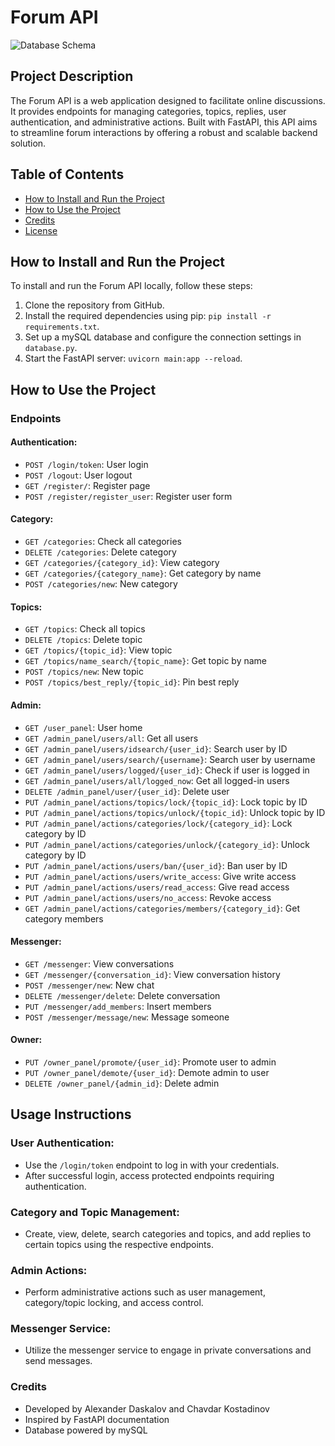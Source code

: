 # Forum API

![Database Schema](https://i.imgur.com/buNwlNU.png)

## Project Description
The Forum API is a web application designed to facilitate online discussions. It provides endpoints for managing categories, topics, replies, user authentication, and administrative actions. Built with FastAPI, this API aims to streamline forum interactions by offering a robust and scalable backend solution.

## Table of Contents
- [How to Install and Run the Project](#installation)
- [How to Use the Project](#usage)
- [Credits](#credits)
- [License](#license)

## How to Install and Run the Project
To install and run the Forum API locally, follow these steps:
1. Clone the repository from GitHub.
2. Install the required dependencies using pip: `pip install -r requirements.txt`.
3. Set up a mySQL database and configure the connection settings in `database.py`.
4. Start the FastAPI server: `uvicorn main:app --reload`.

## How to Use the Project
### Endpoints

#### Authentication:
- `POST /login/token`: User login
- `POST /logout`: User logout
- `GET /register/`: Register page
- `POST /register/register_user`: Register user form

#### Category:
- `GET /categories`: Check all categories
- `DELETE /categories`: Delete category
- `GET /categories/{category_id}`: View category
- `GET /categories/{category_name}`: Get category by name
- `POST /categories/new`: New category

#### Topics:
- `GET /topics`: Check all topics
- `DELETE /topics`: Delete topic
- `GET /topics/{topic_id}`: View topic
- `GET /topics/name_search/{topic_name}`: Get topic by name
- `POST /topics/new`: New topic
- `POST /topics/best_reply/{topic_id}`: Pin best reply

#### Admin:
- `GET /user_panel`: User home
- `GET /admin_panel/users/all`: Get all users
- `GET /admin_panel/users/idsearch/{user_id}`: Search user by ID
- `GET /admin_panel/users/search/{username}`: Search user by username
- `GET /admin_panel/users/logged/{user_id}`: Check if user is logged in
- `GET /admin_panel/users/all/logged_now`: Get all logged-in users
- `DELETE /admin_panel/user/{user_id}`: Delete user
- `PUT /admin_panel/actions/topics/lock/{topic_id}`: Lock topic by ID
- `PUT /admin_panel/actions/topics/unlock/{topic_id}`: Unlock topic by ID
- `PUT /admin_panel/actions/categories/lock/{category_id}`: Lock category by ID
- `PUT /admin_panel/actions/categories/unlock/{category_id}`: Unlock category by ID
- `PUT /admin_panel/actions/users/ban/{user_id}`: Ban user by ID
- `PUT /admin_panel/actions/users/write_access`: Give write access
- `PUT /admin_panel/actions/users/read_access`: Give read access
- `PUT /admin_panel/actions/users/no_access`: Revoke access
- `GET /admin_panel/actions/categories/members/{category_id}`: Get category members

#### Messenger:
- `GET /messenger`: View conversations
- `GET /messenger/{conversation_id}`: View conversation history
- `POST /messenger/new`: New chat
- `DELETE /messenger/delete`: Delete conversation
- `PUT /messenger/add_members`: Insert members
- `POST /messenger/message/new`: Message someone

#### Owner:
- `PUT /owner_panel/promote/{user_id}`: Promote user to admin
- `PUT /owner_panel/demote/{user_id}`: Demote admin to user
- `DELETE /owner_panel/{admin_id}`: Delete admin

## Usage Instructions
### User Authentication:
- Use the `/login/token` endpoint to log in with your credentials.
- After successful login, access protected endpoints requiring authentication.

### Category and Topic Management:
- Create, view, delete, search categories and topics, and add replies to certain topics using the respective endpoints.

### Admin Actions:
- Perform administrative actions such as user management, category/topic locking, and access control.

### Messenger Service:
- Utilize the messenger service to engage in private conversations and send messages.

### Credits
- Developed by Alexander Daskalov and Chavdar Kostadinov
- Inspired by FastAPI documentation
- Database powered by mySQL
